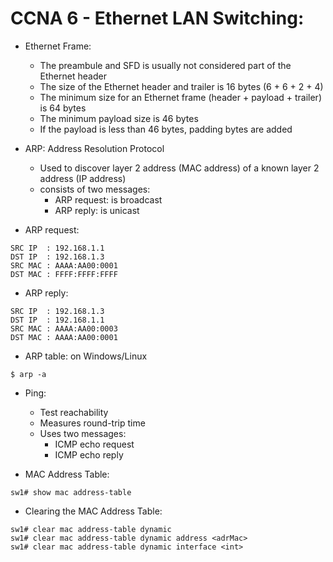 # CCNA 6 - Ethernet LAN Switching:

- Ethernet Frame:
  - The preambule and SFD is usually not considered part of the Ethernet header
  - The size of the Ethernet header and trailer is 16 bytes (6 + 6 + 2 + 4)
  - The minimum size for an Ethernet frame (header + payload + trailer) is 64 bytes
  - The minimum payload size is 46 bytes
  - If the payload is less than 46 bytes, padding bytes are added

- ARP: Address Resolution Protocol
  - Used to discover layer 2 address (MAC address) of a known layer 2 address (IP address)
  - consists of two messages:
    - ARP request: is broadcast
    - ARP reply: is unicast

- ARP request:
```
SRC IP  : 192.168.1.1
DST IP  : 192.168.1.3
SRC MAC : AAAA:AA00:0001
DST MAC : FFFF:FFFF:FFFF
```

- ARP reply:
```
SRC IP  : 192.168.1.3
DST IP  : 192.168.1.1
SRC MAC : AAAA:AA00:0003
DST MAC : AAAA:AA00:0001
```

- ARP table: on Windows/Linux
```
$ arp -a
```

- Ping: 
  - Test reachability
  - Measures round-trip time
  - Uses two messages:
    - ICMP echo request
    - ICMP echo reply

- MAC Address Table:
```
sw1# show mac address-table
```

- Clearing the MAC Address Table:
```
sw1# clear mac address-table dynamic
sw1# clear mac address-table dynamic address <adrMac>
sw1# clear mac address-table dynamic interface <int>
```